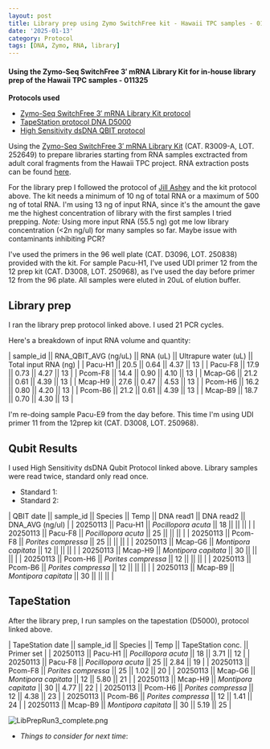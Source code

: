 ```yaml
---
layout: post
title: Library prep using Zymo SwitchFree kit - Hawaii TPC samples - 011325
date: '2025-01-13'
category: Protocol
tags: [DNA, Zymo, RNA, library]
---
```


#### Using the Zymo-Seq SwitchFree 3′ mRNA Library Kit for in-house library prep of the Hawaii TPC samples - 011325

**Protocols used**
- [Zymo-Seq SwitchFree 3′ mRNA Library Kit protocol](https://github.com/FScucchia-LabNotebooks/FScucchia_Putnam_Lab_Notebook/blob/master/protocols/_r3008_r3009__zymo_seq_switchfree_3_mrna_library_kit.pdf)
- [TapeStation protocol DNA D5000](https://github.com/meschedl/MESPutnam_Open_Lab_Notebook/blob/master/_posts/2019-07-30-DNA-Tapestation.md)
- [High Sensitivity dsDNA QBIT protocol](https://github.com/FScucchia-LabNotebooks/FScucchia_Putnam_Lab_Notebook/blob/master/protocols/MAN0017455_Qubit_1X_dsDNA_HS_Assay_Kit_UG.pdf)

Using the [Zymo-Seq SwitchFree 3′ mRNA Library Kit](https://www.zymoresearch.com/products/zymo-seq-switchfree-3-mrna-library-kit) (CAT.  R3009-A, LOT. 252649) to prepare libraries starting from RNA samples exctracted from adult coral fragments from the Hawaii TPC project. RNA extraction posts can be found [here](https://fscucchia-labnotebooks.github.io/FScucchia_Putnam_Lab_Notebook/DNA-RNA-Hawaii-TPCA-Summary/).

For the library prep I followed the protocol of [Jill Ashey](https://github.com/JillAshey/JillAshey_Putnam_Lab_Notebook/blob/master/_posts/2024-03-29-Zymo-SwitchFree.md) and the kit protocol above.
The kit needs a minimum of 10 ng of total RNA or a maximum of 500 ng of total RNA. I'm using 13 ng of input RNA, since it's the amount the gave me the highest concentration of library with the first samples I tried prepping. 
_Note:_ Using more input RNA (55.5 ng) got me low library concentration (<2n ng/ul) for many samples so far. Maybe issue with contaminants inhibiting PCR?

I've used the primers in the 96 well plate (CAT. D3096, LOT. 250838) provided with the kit. For sample Pacu-H1, I've used UDI primer 12 from the 12 prep kit (CAT. D3008, LOT. 250968), as I've used the day before primer 12 from the 96 plate.
All samples were eluted in 20uL of elution buffer.

## Library prep
I ran the library prep protocol linked above. I used 21 PCR cycles.

Here's a breakdown of input RNA volume and quantity:

| sample_id || RNA_QBIT_AVG (ng/uL) || RNA (uL) || Ultrapure water (uL) || Total input RNA (ng) |
| Pacu-H1      ||   20.5           ||    0.64     ||        4.37           ||        13          |
| Pacu-F8      ||   17.9           ||   0.73     ||        4.27             ||        13          |
| Pcom-F8     ||    14.4          ||     0.90    ||         4.10            ||        13          |
| Mcap-G6      ||    21.2           ||   0.61     ||        4.39             ||        13          |
| Mcap-H9      ||    27.6          ||   0.47     ||        4.53             ||        13          |
| Pcom-H6      ||    16.2           ||   0.80     ||        4.20             ||        13          |
| Pcom-B6     ||    21.2           ||     0.61    ||         4.39            ||        13          |
| Mcap-B9      ||   18.7           ||    0.70    ||         4.30            ||        13          |

I'm re-doing sample Pacu-E9 from the day before. This time I'm using UDI primer 11 from the 12prep kit (CAT. D3008, LOT. 250968).

## Qubit Results
I used High Sensitivity dsDNA Qubit Protocol linked above. Library samples were read twice, standard only read once.
- Standard 1: 
- Standard 2: 

| QBIT date  || sample_id  ||     Species       || Temp   ||  DNA read1 || DNA read2  || DNA_AVG (ng/ul) |
|  20250113  || Pacu-H1   || *Pocillopora acuta*  || 18   ||            ||             ||                 |
|  20250113 || Pacu-F8    || *Pocillopora acuta* || 25     ||            ||             ||                 |
|  20250113    || Pcom-F8   || *Porites compressa*  ||  25   ||            ||             ||                 |
|  20250113    || Mcap-G6   || *Montipora capitata* ||  12   ||            ||             ||                 |
|  20250113   || Mcap-H9     || *Montipora capitata*  ||  30   ||            ||             ||                 |
|  20250113   || Pcom-H6    || *Porites compressa* ||  12   ||            ||             ||                 |
|  20250113   || Pcom-B6   || *Porites compressa*  ||  12   ||            ||             ||                 |
|  20250113   || Mcap-B9    || *Montipora capitata*  ||  30   ||            ||             ||                 |

## TapeStation
After the library prep, I run samples on the tapestation (D5000), protocol linked above.

| TapeStation date  || sample_id  ||     Species       || Temp   || TapeStation conc. ||   Primer set  |
|  20250113  || Pacu-H1   || *Pocillopora acuta*  || 18   ||   3.71    ||     12       |
|  20250113 || Pacu-F8    || *Pocillopora acuta* || 25     ||   2.84  ||       19    |
|  20250113    || Pcom-F8   || *Porites compressa*  ||  25   || 1.02   ||     20     |
|  20250113    || Mcap-G6   || *Montipora capitata* ||  12   ||  5.80  ||      21    |
|  20250113   || Mcap-H9     || *Montipora capitata*  ||  30   ||  4.77  ||    22      |
|  20250113   || Pcom-H6    || *Porites compressa* ||  12   ||  4.38    ||     23    |
|  20250113   || Pcom-B6   || *Porites compressa*  ||  12   ||  1.41   ||      24   |
|  20250113   || Mcap-B9    || *Montipora capitata*  ||  30   ||  5.19  ||   25      |

![LibPrepRun3_complete.png](https://github.com/FScucchia-LabNotebooks/FScucchia_Putnam_Lab_Notebook/blob/master/images/LibPrepRun3_complete.png?raw=true)

 - _Things to consider for next time_: 
